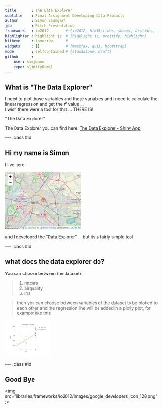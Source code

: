 ```yaml
---
title       : The Data Explorer
subtitle    : Final Assignment Developing Data Products 
author      : Simon Baumgart 
job         : Pitch Presentation 
framework   : io2012        # {io2012, html5slides, shower, dzslides, ...}
highlighter : highlight.js  # {highlight.js, prettify, highlight}
hitheme     : tomorrow      # 
widgets     : []            # {mathjax, quiz, bootstrap}
mode        : selfcontained # {standalone, draft}
github      :
    user: simjbaum
    repo: slidifyDemo1
---
```


## What is "The Data Explorer"
I need to plot those variables and these variables and i need to calculate the linear regression and get the r² value ...  
I wish there were a tool for that ...
THERE IS!

"The Data Explorer"

The Data Explorer you can find here:
[The Data Explorer - Shiny App](https://github.com/simjbaum/StatisticInferenceAssignment1)  

--- .class #id 

## Hi my name is Simon

I live here:  

<img src="figure/unnamed-chunk-1-1.png" title="plot of chunk unnamed-chunk-1" alt="plot of chunk unnamed-chunk-1" width="50%" />
  
and I developed the "Data Explorer"  ... but its a fairly simple tool

--- .class #id  

## what does the data explorer do?  

You can choose between the datasets:

> 1. mtcars
> 2. airquality
> 3. iris

>  then you can choose between variables of the dataset to be plotted to each other and the regression line will be added in a plotly plot, for example like this:
>   

<img src="figure/unnamed-chunk-2-1.png" title="plot of chunk unnamed-chunk-2" alt="plot of chunk unnamed-chunk-2" width="30%" />
  

--- .class #id 
## Good Bye 

<img src="libraries/frameworks/io2012/images/google_developers_icon_128.png";>
